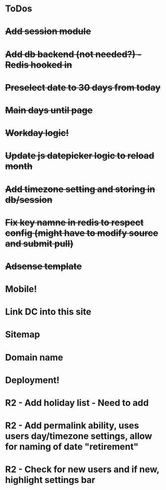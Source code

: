 ToDos
========
# ~~Add session module~~
# ~~Add db backend (not needed?) - Redis hooked in~~
# ~~Preselect date to 30 days from today~~
# ~~Main days until page~~
# ~~Workday logic!~~
# ~~Update js datepicker logic to reload month~~
# ~~Add timezone setting and storing in db/session~~
# ~~Fix key namne in redis to respect config (might have to modify source and submit pull)~~
# ~~Adsense template~~
# Mobile!
# Link DC into this site
# Sitemap
# Domain name 
# Deployment!
# R2 - Add holiday list - Need to add 
# R2 - Add permalink ability, uses users day/timezone settings, allow for naming of date "retirement"
# R2 - Check for new users and if new, highlight settings bar